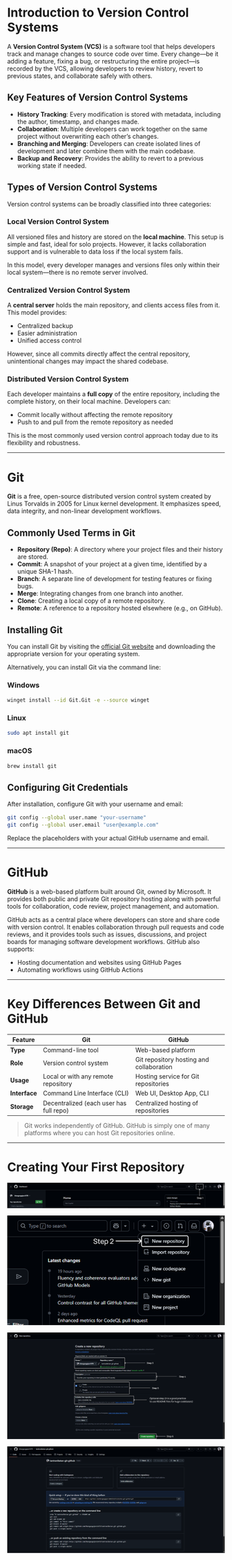 # Introduction to Version Control Systems

A **Version Control System (VCS)** is a software tool that helps developers track and manage changes to source code over time. Every change—be it adding a feature, fixing a bug, or restructuring the entire project—is recorded by the VCS, allowing developers to review history, revert to previous states, and collaborate safely with others.

## Key Features of Version Control Systems

- **History Tracking**: Every modification is stored with metadata, including the author, timestamp, and changes made.
- **Collaboration**: Multiple developers can work together on the same project without overwriting each other’s changes.
- **Branching and Merging**: Developers can create isolated lines of development and later combine them with the main codebase.
- **Backup and Recovery**: Provides the ability to revert to a previous working state if needed.

## Types of Version Control Systems

Version control systems can be broadly classified into three categories:

### Local Version Control System

All versioned files and history are stored on the **local machine**. This setup is simple and fast, ideal for solo projects. However, it lacks collaboration support and is vulnerable to data loss if the local system fails.

In this model, every developer manages and versions files only within their local system—there is no remote server involved.

### Centralized Version Control System

A **central server** holds the main repository, and clients access files from it. This model provides:

- Centralized backup
- Easier administration
- Unified access control

However, since all commits directly affect the central repository, unintentional changes may impact the shared codebase.

### Distributed Version Control System

Each developer maintains a **full copy** of the entire repository, including the complete history, on their local machine. Developers can:

- Commit locally without affecting the remote repository
- Push to and pull from the remote repository as needed

This is the most commonly used version control approach today due to its flexibility and robustness.

---

# Git

**Git** is a free, open-source distributed version control system created by Linus Torvalds in 2005 for Linux kernel development. It emphasizes speed, data integrity, and non-linear development workflows.

## Commonly Used Terms in Git

- **Repository (Repo)**: A directory where your project files and their history are stored.
- **Commit**: A snapshot of your project at a given time, identified by a unique SHA-1 hash.
- **Branch**: A separate line of development for testing features or fixing bugs.
- **Merge**: Integrating changes from one branch into another.
- **Clone**: Creating a local copy of a remote repository.
- **Remote**: A reference to a repository hosted elsewhere (e.g., on GitHub).

## Installing Git

You can install Git by visiting the [official Git website](https://git-scm.com/) and downloading the appropriate version for your operating system.

Alternatively, you can install Git via the command line:

### Windows

```bash
winget install --id Git.Git -e --source winget
```

### Linux

```bash
sudo apt install git
```

### macOS

```bash
brew install git
```

## Configuring Git Credentials

After installation, configure Git with your username and email:

```bash
git config --global user.name "your-username"
git config --global user.email "user@example.com"
```

Replace the placeholders with your actual GitHub username and email.

---

# GitHub

**GitHub** is a web-based platform built around Git, owned by Microsoft. It provides both public and private Git repository hosting along with powerful tools for collaboration, code review, project management, and automation.

GitHub acts as a central place where developers can store and share code with version control. It enables collaboration through pull requests and code reviews, and it provides tools such as issues, discussions, and project boards for managing software development workflows. GitHub also supports:

- Hosting documentation and websites using GitHub Pages
- Automating workflows using GitHub Actions

---

# Key Differences Between Git and GitHub

| Feature     | Git                                            | GitHub                                                      |
|------------|------------------------------------------------|-------------------------------------------------------------|
| **Type**    | Command-line tool                              | Web-based platform                                          |
| **Role**    | Version control system                         | Git repository hosting and collaboration                   |
| **Usage**   | Local or with any remote repository            | Hosting service for Git repositories                       |
| **Interface** | Command Line Interface (CLI)                 | Web UI, Desktop App, CLI                                   |
| **Storage** | Decentralized (each user has full repo)        | Centralized hosting of repositories                        |

> Git works independently of GitHub. GitHub is simply one of many platforms where you can host Git repositories online.

---

# Creating Your First Repository

![Creating a Repo](assets/repo_step_1.png)


![Creating a Repo](assets/repo_step_2.png)


![Creating a Repo](assets/repo_step_3.png)


![Creating a Repo](assets/repo_step_4.png)

